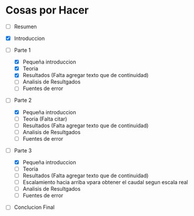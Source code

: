 # Cosas por Hacer

- [ ] Resumen
- [x] Introduccion
- [ ] Parte 1
    - [x] Pequeña introduccion
    - [x] Teoria 
    - [x] Resultados (Falta agregar texto que de continuidad)
    - [ ] Analisis de Resultgados
    - [ ] Fuentes de error
- [ ] Parte 2
    - [x] Pequeña introduccion
    - [ ] Teoria (Falta citar)
    - [ ] Resultados (Falta agregar texto que de continuidad)
    - [ ] Analisis de Resultgados
    - [ ] Fuentes de error
- [ ] Parte 3
    - [x] Pequeña introduccion
    - [ ] Teoria
    - [ ] Resultados (Falta agregar texto que de continuidad)
    - [ ] Escalamiento hacia arriba vpara obtener el caudal segun escala real
    - [ ] Analisis de Resultgados
    - [ ] Fuentes de error
- [ ] Conclucion Final

